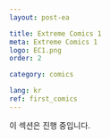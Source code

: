 ```yaml
---
layout: post-ea

title: Extreme Comics 1
meta: Extreme Comics 1
logo: EC1.png
order: 2

category: comics

lang: kr
ref: first_comics
---
```


이 섹션은 진행 중입니다.
